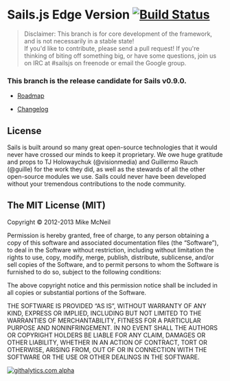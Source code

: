 # Sails.js Edge Version [![Build Status](https://travis-ci.org/balderdashy/sails.png?branch=development)](https://travis-ci.org/balderdashy/sails)

> Disclaimer:  This branch is for core development of the framework, and is not necessarily in a stable state!  
> If you'd like to contribute, please send a pull request!  If you're thinking of biting off something big, or have some questions, join us on IRC 
at #sailsjs on freenode or email the Google group.

### This branch is the release candidate for Sails v0.9.0.

+ [Roadmap](https://github.com/balderdashy/sails/wiki/roadmap)

+ [Changelog](https://github.com/balderdashy/sails/wiki/changelog)

License
--

Sails is built around so many great open-source technologies that it would never have crossed our minds to keep it proprietary.  We owe huge gratitude and props to TJ Holowaychuk (@visionmedia) and Guillermo Rauch (@guille) for the work they did, as well as the stewards of all the other open-source modules we use.  Sails could never have been developed without your tremendous contributions to the node community.


The MIT License (MIT)
--

Copyright © 2012-2013 Mike McNeil

Permission is hereby granted, free of charge, to any person obtaining a copy of this software and associated documentation files (the “Software”), to deal in the Software without restriction, including without limitation the rights to use, copy, modify, merge, publish, distribute, sublicense, and/or sell copies of the Software, and to permit persons to whom the Software is furnished to do so, subject to the following conditions:

The above copyright notice and this permission notice shall be included in all copies or substantial portions of the Software.

THE SOFTWARE IS PROVIDED “AS IS”, WITHOUT WARRANTY OF ANY KIND, EXPRESS OR IMPLIED, INCLUDING BUT NOT LIMITED TO THE WARRANTIES OF MERCHANTABILITY, FITNESS FOR A PARTICULAR PURPOSE AND NONINFRINGEMENT. IN NO EVENT SHALL THE AUTHORS OR COPYRIGHT HOLDERS BE LIABLE FOR ANY CLAIM, DAMAGES OR OTHER LIABILITY, WHETHER IN AN ACTION OF CONTRACT, TORT OR OTHERWISE, ARISING FROM, OUT OF OR IN CONNECTION WITH THE SOFTWARE OR THE USE OR OTHER DEALINGS IN THE SOFTWARE.

[![githalytics.com alpha](https://cruel-carlota.pagodabox.com/8acf2fc2ca0aca8a3018e355ad776ed7 "githalytics.com")](http://githalytics.com/balderdashy/sails)
